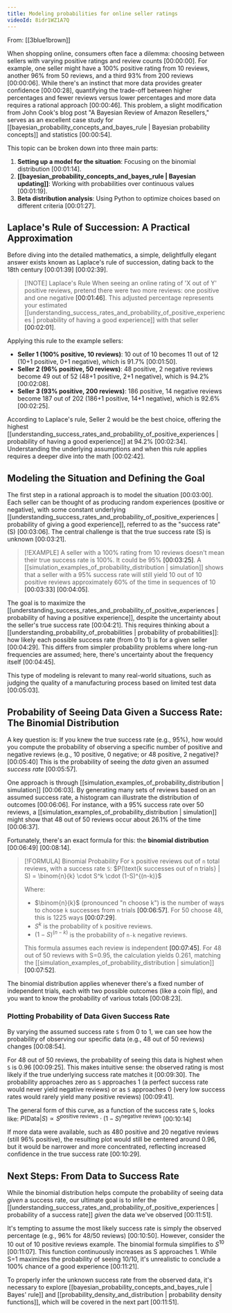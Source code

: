 ```yaml
---
title: Modeling probabilities for online seller ratings
videoId: 8idr1WZ1A7Q
---
```


From: [[3blue1brown]] <br/> 

When shopping online, consumers often face a dilemma: choosing between sellers with varying positive ratings and review counts <a class="yt-timestamp" data-t="00:00:00">[00:00:00]</a>. For example, one seller might have a 100% positive rating from 10 reviews, another 96% from 50 reviews, and a third 93% from 200 reviews <a class="yt-timestamp" data-t="00:00:06">[00:00:06]</a>. While there's an instinct that more data provides greater confidence <a class="yt-timestamp" data-t="00:00:28">[00:00:28]</a>, quantifying the trade-off between higher percentages and fewer reviews versus lower percentages and more data requires a rational approach <a class="yt-timestamp" data-t="00:00:46">[00:00:46]</a>. This problem, a slight modification from John Cook's blog post "A Bayesian Review of Amazon Resellers," serves as an excellent case study for [[bayesian_probability_concepts_and_bayes_rule | Bayesian probability concepts]] and statistics <a class="yt-timestamp" data-t="00:00:54">[00:00:54]</a>.

This topic can be broken down into three main parts:
1.  **Setting up a model for the situation**: Focusing on the binomial distribution <a class="yt-timestamp" data-t="00:01:14">[00:01:14]</a>.
2.  **[[bayesian_probability_concepts_and_bayes_rule | Bayesian updating]]**: Working with probabilities over continuous values <a class="yt-timestamp" data-t="00:01:19">[00:01:19]</a>.
3.  **Beta distribution analysis**: Using Python to optimize choices based on different criteria <a class="yt-timestamp" data-t="00:01:27">[00:01:27]</a>.

## Laplace's Rule of Succession: A Practical Approximation

Before diving into the detailed mathematics, a simple, delightfully elegant answer exists known as Laplace's rule of succession, dating back to the 18th century <a class="yt-timestamp" data-t="00:01:39">[00:01:39]</a> <a class="yt-timestamp" data-t="00:02:39">[00:02:39]</a>.

> [!NOTE] Laplace's Rule
> When seeing an online rating of 'X out of Y' positive reviews, pretend there were two more reviews: one positive and one negative <a class="yt-timestamp" data-t="00:01:46">[00:01:46]</a>. This adjusted percentage represents your estimated [[understanding_success_rates_and_probability_of_positive_experiences | probability of having a good experience]] with that seller <a class="yt-timestamp" data-t="00:02:01">[00:02:01]</a>.

Applying this rule to the example sellers:
*   **Seller 1 (100% positive, 10 reviews)**: 10 out of 10 becomes 11 out of 12 (10+1 positive, 0+1 negative), which is 91.7% <a class="yt-timestamp" data-t="00:01:50">[00:01:50]</a>.
*   **Seller 2 (96% positive, 50 reviews)**: 48 positive, 2 negative reviews become 49 out of 52 (48+1 positive, 2+1 negative), which is 94.2% <a class="yt-timestamp" data-t="00:02:08">[00:02:08]</a>.
*   **Seller 3 (93% positive, 200 reviews)**: 186 positive, 14 negative reviews become 187 out of 202 (186+1 positive, 14+1 negative), which is 92.6% <a class="yt-timestamp" data-t="00:02:25">[00:02:25]</a>.

According to Laplace's rule, Seller 2 would be the best choice, offering the highest [[understanding_success_rates_and_probability_of_positive_experiences | probability of having a good experience]] at 94.2% <a class="yt-timestamp" data-t="00:02:34">[00:02:34]</a>. Understanding the underlying assumptions and when this rule applies requires a deeper dive into the math <a class="yt-timestamp" data-t="00:02:42">[00:02:42]</a>.

## Modeling the Situation and Defining the Goal

The first step in a rational approach is to model the situation <a class="yt-timestamp" data-t="00:03:00">[00:03:00]</a>. Each seller can be thought of as producing random experiences (positive or negative), with some constant underlying [[understanding_success_rates_and_probability_of_positive_experiences | probability of giving a good experience]], referred to as the "success rate" (S) <a class="yt-timestamp" data-t="00:03:06">[00:03:06]</a>. The central challenge is that the true success rate (S) is unknown <a class="yt-timestamp" data-t="00:03:21">[00:03:21]</a>.

> [!EXAMPLE]
> A seller with a 100% rating from 10 reviews doesn't mean their true success rate is 100%. It could be 95% <a class="yt-timestamp" data-t="00:03:25">[00:03:25]</a>. A [[simulation_examples_of_probability_distribution | simulation]] shows that a seller with a 95% success rate will still yield 10 out of 10 positive reviews approximately 60% of the time in sequences of 10 <a class="yt-timestamp" data-t="00:03:33">[00:03:33]</a> <a class="yt-timestamp" data-t="00:04:05">[00:04:05]</a>.

The goal is to maximize the [[understanding_success_rates_and_probability_of_positive_experiences | probability of having a positive experience]], despite the uncertainty about the seller's true success rate <a class="yt-timestamp" data-t="00:04:21">[00:04:21]</a>. This requires thinking about a [[understanding_probability_of_probabilities | probability of probabilities]]: how likely each possible success rate (from 0 to 1) is for a given seller <a class="yt-timestamp" data-t="00:04:29">[00:04:29]</a>. This differs from simpler probability problems where long-run frequencies are assumed; here, there's uncertainty about the frequency itself <a class="yt-timestamp" data-t="00:04:45">[00:04:45]</a>.

This type of modeling is relevant to many real-world situations, such as judging the quality of a manufacturing process based on limited test data <a class="yt-timestamp" data-t="00:05:03">[00:05:03]</a>.

## Probability of Seeing Data Given a Success Rate: The Binomial Distribution

A key question is: If you knew the true success rate (e.g., 95%), how would you compute the probability of observing a specific number of positive and negative reviews (e.g., 10 positive, 0 negative; or 48 positive, 2 negative)? <a class="yt-timestamp" data-t="00:05:40">[00:05:40]</a> This is the probability of seeing the *data* given an assumed *success rate* <a class="yt-timestamp" data-t="00:05:57">[00:05:57]</a>.

One approach is through [[simulation_examples_of_probability_distribution | simulation]] <a class="yt-timestamp" data-t="00:06:03">[00:06:03]</a>. By generating many sets of reviews based on an assumed success rate, a histogram can illustrate the distribution of outcomes <a class="yt-timestamp" data-t="00:06:06">[00:06:06]</a>. For instance, with a 95% success rate over 50 reviews, a [[simulation_examples_of_probability_distribution | simulation]] might show that 48 out of 50 reviews occur about 26.1% of the time <a class="yt-timestamp" data-t="00:06:37">[00:06:37]</a>.

Fortunately, there's an exact formula for this: the **binomial distribution** <a class="yt-timestamp" data-t="00:06:49">[00:06:49]</a> <a class="yt-timestamp" data-t="00:08:14">[00:08:14]</a>.

> [!FORMULA] Binomial Probability
> For `k` positive reviews out of `n` total reviews, with a success rate `S`:
> $P(\text{k successes out of n trials} | S) = \binom{n}{k} \cdot S^k \cdot (1-S)^{(n-k)}$
>
> Where:
> *   $\binom{n}{k}$ (pronounced "n choose k") is the number of ways to choose `k` successes from `n` trials <a class="yt-timestamp" data-t="00:06:57">[00:06:57]</a>. For 50 choose 48, this is 1225 ways <a class="yt-timestamp" data-t="00:07:29">[00:07:29]</a>.
> *   $S^k$ is the probability of `k` positive reviews.
> *   $(1-S)^{(n-k)}$ is the probability of `n-k` negative reviews.
>
> This formula assumes each review is independent <a class="yt-timestamp" data-t="00:07:45">[00:07:45]</a>. For 48 out of 50 reviews with S=0.95, the calculation yields 0.261, matching the [[simulation_examples_of_probability_distribution | simulation]] <a class="yt-timestamp" data-t="00:07:52">[00:07:52]</a>.

The binomial distribution applies whenever there's a fixed number of independent trials, each with two possible outcomes (like a coin flip), and you want to know the probability of various totals <a class="yt-timestamp" data-t="00:08:23">[00:08:23]</a>.

### Plotting Probability of Data Given Success Rate

By varying the assumed success rate `S` from 0 to 1, we can see how the probability of observing our specific data (e.g., 48 out of 50 reviews) changes <a class="yt-timestamp" data-t="00:08:54">[00:08:54]</a>.

For 48 out of 50 reviews, the probability of seeing this data is highest when `S` is 0.96 <a class="yt-timestamp" data-t="00:09:25">[00:09:25]</a>. This makes intuitive sense: the observed rating is most likely if the true underlying success rate matches it <a class="yt-timestamp" data-t="00:09:30">[00:09:30]</a>. The probability approaches zero as `S` approaches 1 (a perfect success rate would never yield negative reviews) or as `S` approaches 0 (very low success rates would rarely yield many positive reviews) <a class="yt-timestamp" data-t="00:09:41">[00:09:41]</a>.

The general form of this curve, as a function of the success rate `S`, looks like:
$P(\text{Data} | S) \propto S^{\text{positive reviews}} \cdot (1-S)^{\text{negative reviews}}$ <a class="yt-timestamp" data-t="00:10:14">[00:10:14]</a>

If more data were available, such as 480 positive and 20 negative reviews (still 96% positive), the resulting plot would still be centered around 0.96, but it would be narrower and more concentrated, reflecting increased confidence in the true success rate <a class="yt-timestamp" data-t="00:10:29">[00:10:29]</a>.

## Next Steps: From Data to Success Rate

While the binomial distribution helps compute the probability of seeing data *given* a success rate, our ultimate goal is to infer the [[understanding_success_rates_and_probability_of_positive_experiences | probability of a success rate]] *given* the data we've observed <a class="yt-timestamp" data-t="00:11:51">[00:11:51]</a>.

It's tempting to assume the most likely success rate is simply the observed percentage (e.g., 96% for 48/50 reviews) <a class="yt-timestamp" data-t="00:10:50">[00:10:50]</a>. However, consider the 10 out of 10 positive reviews example. The binomial formula simplifies to $S^{10}$ <a class="yt-timestamp" data-t="00:11:07">[00:11:07]</a>. This function continuously increases as S approaches 1. While S=1 maximizes the probability of seeing 10/10, it's unrealistic to conclude a 100% chance of a good experience <a class="yt-timestamp" data-t="00:11:21">[00:11:21]</a>.

To properly infer the unknown success rate from the observed data, it's necessary to explore [[bayesian_probability_concepts_and_bayes_rule | Bayes' rule]] and [[probability_density_and_distribution | probability density functions]], which will be covered in the next part <a class="yt-timestamp" data-t="00:11:51">[00:11:51]</a>.